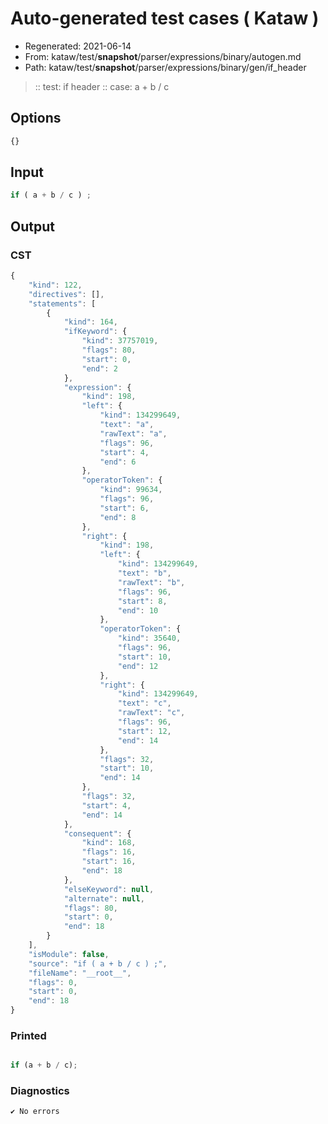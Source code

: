 # Auto-generated test cases ( Kataw )
- Regenerated: 2021-06-14
- From: kataw/test/__snapshot__/parser/expressions/binary/autogen.md
- Path: kataw/test/__snapshot__/parser/expressions/binary/gen/if_header
> :: test: if header
> :: case: a + b / c
## Options

`````js
{}
`````
## Input

`````js
if ( a + b / c ) ;
`````
## Output

### CST

```javascript
{
    "kind": 122,
    "directives": [],
    "statements": [
        {
            "kind": 164,
            "ifKeyword": {
                "kind": 37757019,
                "flags": 80,
                "start": 0,
                "end": 2
            },
            "expression": {
                "kind": 198,
                "left": {
                    "kind": 134299649,
                    "text": "a",
                    "rawText": "a",
                    "flags": 96,
                    "start": 4,
                    "end": 6
                },
                "operatorToken": {
                    "kind": 99634,
                    "flags": 96,
                    "start": 6,
                    "end": 8
                },
                "right": {
                    "kind": 198,
                    "left": {
                        "kind": 134299649,
                        "text": "b",
                        "rawText": "b",
                        "flags": 96,
                        "start": 8,
                        "end": 10
                    },
                    "operatorToken": {
                        "kind": 35640,
                        "flags": 96,
                        "start": 10,
                        "end": 12
                    },
                    "right": {
                        "kind": 134299649,
                        "text": "c",
                        "rawText": "c",
                        "flags": 96,
                        "start": 12,
                        "end": 14
                    },
                    "flags": 32,
                    "start": 10,
                    "end": 14
                },
                "flags": 32,
                "start": 4,
                "end": 14
            },
            "consequent": {
                "kind": 168,
                "flags": 16,
                "start": 16,
                "end": 18
            },
            "elseKeyword": null,
            "alternate": null,
            "flags": 80,
            "start": 0,
            "end": 18
        }
    ],
    "isModule": false,
    "source": "if ( a + b / c ) ;",
    "fileName": "__root__",
    "flags": 0,
    "start": 0,
    "end": 18
}
```

### Printed

```javascript

if (a + b / c);
```

### Diagnostics

```javascript
✔ No errors
```

